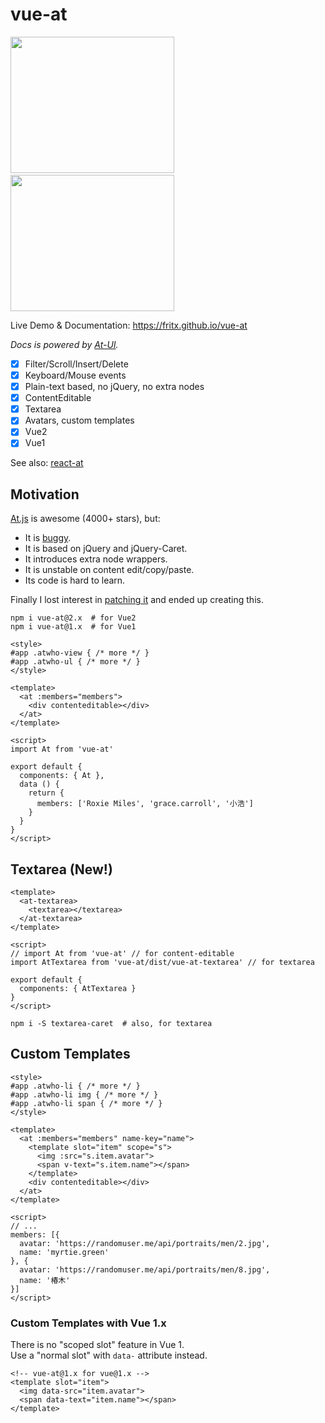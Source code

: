 # vue-at

<img width="262" height="218" src="https://raw.githubusercontent.com/fritx/vue-at/master/WechatIMG1.jpeg">&nbsp;&nbsp;<img width="262" height="218" src="https://raw.githubusercontent.com/fritx/vue-at/master/WechatIMG2.jpeg">

Live Demo & Documentation: https://fritx.github.io/vue-at

*Docs is powered by [At-UI](https://github.com/AT-UI/at-ui).*

- [x] Filter/Scroll/Insert/Delete
- [x] Keyboard/Mouse events
- [x] Plain-text based, no jQuery, no extra nodes
- [x] ContentEditable
- [x] Textarea
- [x] Avatars, custom templates
- [x] Vue2
- [x] Vue1

See also: [react-at][react-at]

## Motivation

[At.js][at.js] is awesome (4000+ stars), but:

- It is [buggy][buggy].
- It is based on jQuery and jQuery-Caret.
- It introduces extra node wrappers.
- It is unstable on content edit/copy/paste.
- Its code is hard to learn.

Finally I lost interest in [patching it][buggy] and ended up creating this.

```plain
npm i vue-at@2.x  # for Vue2
npm i vue-at@1.x  # for Vue1
```

```vue
<style>
#app .atwho-view { /* more */ }
#app .atwho-ul { /* more */ }
</style>

<template>
  <at :members="members">
    <div contenteditable></div>
  </at>
</template>

<script>
import At from 'vue-at'

export default {
  components: { At },
  data () {
    return {
      members: ['Roxie Miles', 'grace.carroll', '小浩']
    }
  }
}
</script>
```

## Textarea (New!)

```vue
<template>
  <at-textarea>
    <textarea></textarea>
  </at-textarea>
</template>

<script>
// import At from 'vue-at' // for content-editable
import AtTextarea from 'vue-at/dist/vue-at-textarea' // for textarea

export default {
  components: { AtTextarea }
}
</script>
```

```plain
npm i -S textarea-caret  # also, for textarea
```

## Custom Templates

```vue
<style>
#app .atwho-li { /* more */ }
#app .atwho-li img { /* more */ }
#app .atwho-li span { /* more */ }
</style>

<template>
  <at :members="members" name-key="name">
    <template slot="item" scope="s">
      <img :src="s.item.avatar">
      <span v-text="s.item.name"></span>
    </template>
    <div contenteditable></div>
  </at>
</template>

<script>
// ...
members: [{
  avatar: 'https://randomuser.me/api/portraits/men/2.jpg',
  name: 'myrtie.green'
}, {
  avatar: 'https://randomuser.me/api/portraits/men/8.jpg',
  name: '椿木'
}]
</script>
```

### Custom Templates with Vue 1.x

There is no "scoped slot" feature in Vue 1.<br>
Use a "normal slot" with `data-` attribute instead.

```vue
<!-- vue-at@1.x for vue@1.x -->
<template slot="item">
  <img data-src="item.avatar">
  <span data-text="item.name"></span>
</template>
```

[react-at]: https://github.com/fritx/react-at
[at.js]: https://github.com/ichord/At.js
[buggy]: https://github.com/ichord/At.js/issues/411#issuecomment-256662090
